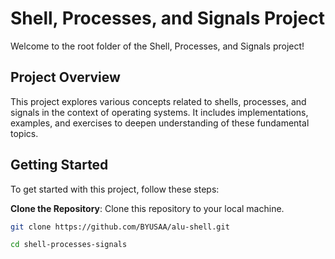 # Shell, Processes, and Signals Project

Welcome to the root folder of the Shell, Processes, and Signals project!

## Project Overview

This project explores various concepts related to shells, processes, and signals in the context of operating systems. It includes implementations, examples, and exercises to deepen understanding of these fundamental topics.

## Getting Started

To get started with this project, follow these steps:

 **Clone the Repository**: Clone this repository to your local machine.
   ```sh
   git clone https://github.com/BYUSAA/alu-shell.git

   cd shell-processes-signals
